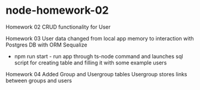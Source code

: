 # node-homework-02

Homework 02
CRUD functionality for User

Homework 03
User data changed from local app memory to interaction with Postgres DB with ORM Sequalize
* npm run start - run app through ts-node command and launches sql script for creating table and filling it with some example users

Homework 04
Added Group and Usergroup tables
Usergroup stores links between groups and users
